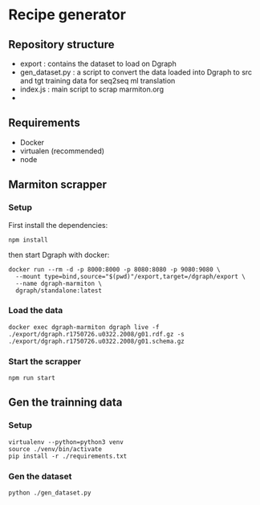 # Recipe generator

## Repository structure

- export : contains the dataset to load on Dgraph
- gen_dataset.py : a script to convert the data loaded into Dgraph to src and tgt training data for seq2seq ml translation
- index.js : main script to scrap marmiton.org
- 

## Requirements

- Docker
- virtualen (recommended)
- node

## Marmiton scrapper

### Setup

First install the dependencies:
```
npm install
```

then start Dgraph with docker:
```
docker run --rm -d -p 8000:8000 -p 8080:8080 -p 9080:9080 \
  --mount type=bind,source="$(pwd)"/export,target=/dgraph/export \
  --name dgraph-marmiton \
  dgraph/standalone:latest
```

### Load the data 

```
docker exec dgraph-marmiton dgraph live -f ./export/dgraph.r1750726.u0322.2008/g01.rdf.gz -s ./export/dgraph.r1750726.u0322.2008/g01.schema.gz
```

### Start the scrapper

```
npm run start
```

## Gen the trainning data

### Setup

```
virtualenv --python=python3 venv
source ./venv/bin/activate
pip install -r ./requirements.txt
```

### Gen the dataset

```
python ./gen_dataset.py
```